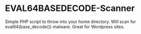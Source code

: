 # EVAL64BASEDECODE-Scanner
Simple PHP script to throw into your home directory. Will scan for eval64(base_decode()) malware. Great for Wordpress sites.
